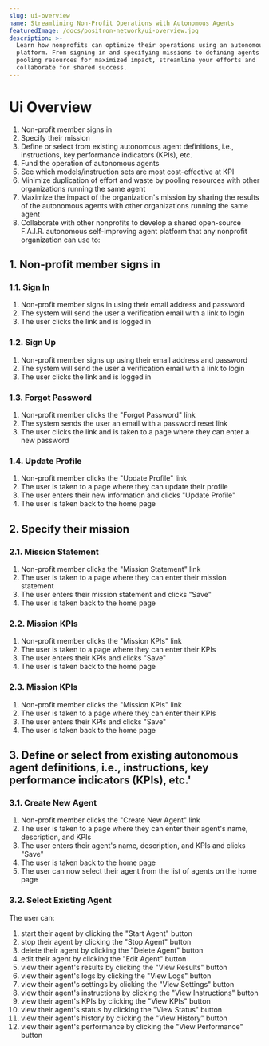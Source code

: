 ```yaml
---
slug: ui-overview
name: Streamlining Non-Profit Operations with Autonomous Agents
featuredImage: /docs/positron-network/ui-overview.jpg
description: >-
  Learn how nonprofits can optimize their operations using an autonomous agent
  platform. From signing in and specifying missions to defining agents and
  pooling resources for maximized impact, streamline your efforts and
  collaborate for shared success.
---
```


# Ui Overview

1. Non-profit member signs in
2. Specify their mission
3. Define or select from existing autonomous agent definitions, i.e., instructions, key performance indicators (KPIs), etc.
4. Fund the operation of autonomous agents
5. See which models/instruction sets are most cost-effective at KPI
6. Minimize duplication of effort and waste by pooling resources with other organizations running the same agent
7. Maximize the impact of the organization's mission by sharing the results of the autonomous agents with other organizations running the same agent
8. Collaborate with other nonprofits to develop a shared open-source F.A.I.R. autonomous self-improving agent platform that any nonprofit organization can use to:

## 1. Non-profit member signs in

### 1.1. Sign In

1. Non-profit member signs in using their email address and password
2. The system will send the user a verification email with a link to login
3. The user clicks the link and is logged in

### 1.2. Sign Up

1. Non-profit member signs up using their email address and password
2. The system will send the user a verification email with a link to login
3. The user clicks the link and is logged in

### 1.3. Forgot Password

1. Non-profit member clicks the "Forgot Password" link
2. The system sends the user an email with a password reset link
3. The user clicks the link and is taken to a page where they can enter a new password

### 1.4. Update Profile

1. Non-profit member clicks the "Update Profile" link
2. The user is taken to a page where they can update their profile
3. The user enters their new information and clicks "Update Profile"
4. The user is taken back to the home page

## 2. Specify their mission

### 2.1. Mission Statement

1. Non-profit member clicks the "Mission Statement" link
2. The user is taken to a page where they can enter their mission statement
3. The user enters their mission statement and clicks "Save"
4. The user is taken back to the home page

### 2.2. Mission KPIs

1. Non-profit member clicks the "Mission KPIs" link
2. The user is taken to a page where they can enter their KPIs
3. The user enters their KPIs and clicks "Save"
4. The user is taken back to the home page

### 2.3. Mission KPIs

1. Non-profit member clicks the "Mission KPIs" link
2. The user is taken to a page where they can enter their KPIs
3. The user enters their KPIs and clicks "Save"
4. The user is taken back to the home page

## 3. Define or select from existing autonomous agent definitions, i.e., instructions, key performance indicators (KPIs), etc.'

### 3.1. Create New Agent

1. Non-profit member clicks the "Create New Agent" link
2. The user is taken to a page where they can enter their agent's name, description, and KPIs
3. The user enters their agent's name, description, and KPIs and clicks "Save"
4. The user is taken back to the home page
5. The user can now select their agent from the list of agents on the home page

### 3.2. Select Existing Agent

The user can:

1. start their agent by clicking the "Start Agent" button
2. stop their agent by clicking the "Stop Agent" button
3. delete their agent by clicking the "Delete Agent" button
4. edit their agent by clicking the "Edit Agent" button
5. view their agent's results by clicking the "View Results" button
6. view their agent's logs by clicking the "View Logs" button
7. view their agent's settings by clicking the "View Settings" button
8. view their agent's instructions by clicking the "View Instructions" button
9. view their agent's KPIs by clicking the "View KPIs" button
10. view their agent's status by clicking the "View Status" button
11. view their agent's history by clicking the "View History" button
12. view their agent's performance by clicking the "View Performance" button
